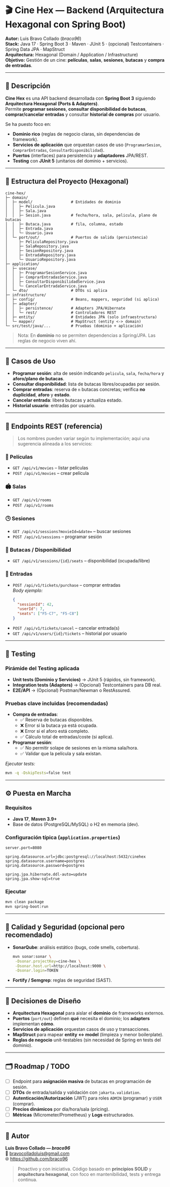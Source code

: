 # 🎬 Cine Hex — Backend (Arquitectura Hexagonal con Spring Boot)

**Autor:** Luis Bravo Collado (_braco96_)  
**Stack:** Java 17 · Spring Boot 3 · Maven · JUnit 5 · (opcional) Testcontainers · Spring Data JPA · MapStruct  
**Arquitectura:** Hexagonal (Domain / Application / Infrastructure)  
**Objetivo:** Gestión de un cine: **películas**, **salas**, **sesiones**, **butacas** y **compra de entradas**.

---

## 📌 Descripción

**Cine Hex** es una API backend desarrollada con **Spring Boot 3** siguiendo **Arquitectura Hexagonal (Ports & Adapters)**.  
Permite **programar sesiones**, **consultar disponibilidad de butacas**, **comprar/cancelar entradas** y consultar **historial de compras** por usuario.

Se ha puesto foco en:
- **Dominio rico** (reglas de negocio claras, sin dependencias de framework).
- **Servicios de aplicación** que orquestan casos de uso (`ProgramarSesion`, `ComprarEntradas`, `ConsultarDisponibilidad`).
- **Puertos** (interfaces) para persistencia y **adaptadores** JPA/REST.
- **Testing** con **JUnit 5** (unitarios del dominio + servicios).

---

## 🧱 Estructura del Proyecto (Hexagonal)

```
cine-hex/
├─ domain/
│  ├─ model/                 # Entidades de dominio
│  │  ├─ Pelicula.java
│  │  ├─ Sala.java
│  │  ├─ Sesion.java         # fecha/hora, sala, pelicula, plano de butacas
│  │  ├─ Butaca.java         # fila, columna, estado
│  │  ├─ Entrada.java
│  │  └─ Usuario.java
│  └─ port/out/              # Puertos de salida (persistencia)
│     ├─ PeliculaRepository.java
│     ├─ SalaRepository.java
│     ├─ SesionRepository.java
│     ├─ EntradaRepository.java
│     └─ UsuarioRepository.java
├─ application/
│  ├─ usecase/
│  │  ├─ ProgramarSesionService.java
│  │  ├─ ComprarEntradasService.java
│  │  ├─ ConsultarDisponibilidadService.java
│  │  └─ CancelarEntradaService.java
│  └─ dto/                   # DTOs si aplica
├─ infrastructure/
│  ├─ config/                # Beans, mappers, seguridad (si aplica)
│  ├─ adapter/
│  │  ├─ persistence/        # Adapters JPA/Hibernate
│  │  └─ rest/               # Controladores REST
│  ├─ entity/                # Entidades JPA (solo infraestructura)
│  └─ mapper/                # MapStruct (entity <-> domain)
└─ src/test/java/...         # Pruebas (dominio + aplicación)
```

> Nota: En **dominio** no se permiten dependencias a Spring/JPA. Las reglas de negocio viven ahí.

---

## 🚀 Casos de Uso

- **Programar sesión**: alta de sesión indicando `pelicula`, `sala`, `fecha/hora` y **aforo/plano de butacas**.
- **Consultar disponibilidad**: lista de butacas libres/ocupadas por sesión.
- **Comprar entradas**: reserva de `n` butacas concretas; verifica **no duplicidad**, **aforo** y **estado**.
- **Cancelar entrada**: libera butacas y actualiza estado.
- **Historial usuario**: entradas por usuario.

---

## 🔌 Endpoints REST (referencia)

> Los nombres pueden variar según tu implementación; aquí una sugerencia alineada a los servicios:

### 🎥 Películas
- `GET /api/v1/movies` – listar películas
- `POST /api/v1/movies` – crear película

### 🏟️ Salas
- `GET /api/v1/rooms`
- `POST /api/v1/rooms`

### 🕒 Sesiones
- `GET /api/v1/sessions?movieId=&date=` – buscar sesiones
- `POST /api/v1/sessions` – programar sesión

### 💺 Butacas / Disponibilidad
- `GET /api/v1/sessions/{id}/seats` – disponibilidad (ocupada/libre)

### 🎫 Entradas
- `POST /api/v1/tickets/purchase` – comprar entradas  
  _Body ejemplo:_
  ```json
  {
    "sessionId": 42,
    "userId": 7,
    "seats": ["F5-C7", "F5-C8"]
  }
  ```
- `POST /api/v1/tickets/cancel` – cancelar entrada(s)  
- `GET /api/v1/users/{id}/tickets` – historial por usuario

---

## 🧪 Testing

### Pirámide del Testing aplicada
- **Unit tests (Dominio y Servicios)** → JUnit 5 (rápidos, sin framework).
- **Integration tests (Adapters)** → (Opcional) Testcontainers para DB real.
- **E2E/API** → (Opcional) Postman/Newman o RestAssured.

### Pruebas clave incluidas (recomendadas)
- **Compra de entradas**:
  - ✅ Reserva de butacas disponibles.
  - ❌ Error si la butaca ya está ocupada.
  - ❌ Error si el aforo está completo.
  - ✅ Cálculo total de entradas/coste (si aplica).
- **Programar sesión**:
  - ✅ No permitir solape de sesiones en la misma sala/hora.
  - ✅ Validar que la película y sala existan.

_Ejecutar tests:_
```bash
mvn -q -DskipTests=false test
```

---

## ⚙️ Puesta en Marcha

### Requisitos
- **Java 17**, **Maven 3.9+**
- Base de datos (PostgreSQL/MySQL) o H2 en memoria (dev).

### Configuración típica (`application.properties`)
```properties
server.port=8080

spring.datasource.url=jdbc:postgresql://localhost:5432/cinehex
spring.datasource.username=postgres
spring.datasource.password=postgres

spring.jpa.hibernate.ddl-auto=update
spring.jpa.show-sql=true
```

### Ejecutar
```bash
mvn clean package
mvn spring-boot:run
```

---

## 🧰 Calidad y Seguridad (opcional pero recomendado)
- **SonarQube**: análisis estático (bugs, code smells, cobertura).
  ```bash
  mvn sonar:sonar \
   -Dsonar.projectKey=cine-hex \
   -Dsonar.host.url=http://localhost:9000 \
   -Dsonar.login=TOKEN
  ```
- **Fortify / Semgrep**: reglas de seguridad (SAST).

---

## 🧩 Decisiones de Diseño

- **Arquitectura Hexagonal** para aislar el **dominio** de frameworks externos.
- **Puertos** (`port/out`) definen **qué** necesita el dominio; los **adapters** implementan **cómo**.
- **Servicios de aplicación** orquestan casos de uso y transacciones.
- **MapStruct** para mapear **entity ↔ model** (limpieza y menor boilerplate).
- **Reglas de negocio** unit-testables (sin necesidad de Spring en tests del dominio).

---

## 🗂️ Roadmap / TODO

- [ ] Endpoint para **asignación masiva** de butacas en programación de sesión.
- [ ] **DTOs** de entrada/salida y validación con `jakarta.validation`.
- [ ] **Autenticación/Autorización** (JWT) para roles `ADMIN` (programar) y `USER` (comprar).
- [ ] **Precios dinámicos** por día/hora/sala (pricing).
- [ ] **Métricas** (Micrometer/Prometheus) y **Logs** estructurados.

---

## 👤 Autor

**Luis Bravo Collado — _braco96_**  
📧 bravocolladoluis@gmail.com  
🌐 https://github.com/braco96

> Proactivo y con iniciativa. Código basado en **principios SOLID** y **arquitectura hexagonal**, con foco en mantenibilidad, tests y entrega continua.
